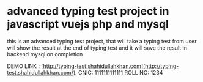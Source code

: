 # advanced typing test project in javascript vuejs php and mysql
this is an advanced typing test project, that will take a typing test from user will show the result at the end of typing test and it will save the result in backend mysql on completion

DEMO LINK : [http://typing-test.shahidullahkhan.com](http://typing-test.shahidullahkhan.com/).
CNIC: 1111111111111
ROLL NO: 1234
